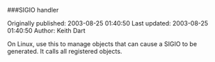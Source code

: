 ###SIGIO handler

Originally published: 2003-08-25 01:40:50
Last updated: 2003-08-25 01:40:50
Author: Keith Dart

On Linux, use this to manage objects that can cause a SIGIO to be generated. It calls all registered objects.